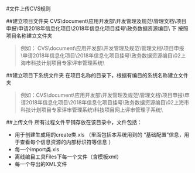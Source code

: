 #文件上传CVS规则


##建立项目文件夹
CVS\document\应用开发部\开发管理及规范\管理文档\项目申报\申请2018年信息化项目\2018年信息化项目挂号\政务数据资源编目\ 下 按照项目名称建立文件夹

>例如： CVS\document\应用开发部\开发管理及规范\管理文档\项目申报\申请2018年信息化项目\2018年信息化项目挂号\政务数据资源编目\02上海市科技计划项目专家评审管理系统\

##建立项目下系统文件夹
在项目名称的目录下，根据有编目的系统名称建立文件夹

>例如：CVS\document\应用开发部\开发管理及规范\管理文档\项目申报\申请2018年信息化项目\2018年信息化项目挂号\政务数据资源编目\02上海市科技计划项目专家评审管理系统\科技项目网上评审管理子系统\

##上传文件
所有过程文件平铺存放在该目录中，文件包括：
- 用于创建生成用的create类.xls  （里面包括本系统用到的 “基础配置”信息，用于查看每个信息资源的内部标识符等信息 ）
- 每一个import类.xls
- 离线编目工具Files下每一个文件（含模板xml）
- 每一个导出的XML文件
